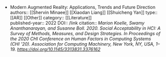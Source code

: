 - Modern Augmented Reality: Applications, Trends and Future Direction
  authors:: [[Shervin Minaee]] [[Xiaodan Liang]] [[Shuicheng Yan]]
  type:: [[AR]] [[Other]]
  category:: [[Literature]]  
  published-year:: 2022
  DOI:: /link 
  citation:: *Marion Koelle, Swamy Ananthanarayan, and Susanne Boll. 2020. Social Acceptability in HCI: A Survey of Methods, Measures, and Design Strategies. In Proceedings of the 2020 CHI Conference on Human Factors in Computing Systems (CHI '20). Association for Computing Machinery, New York, NY, USA, 1–19. https://doi.org/10.1145/3313831.3376162*